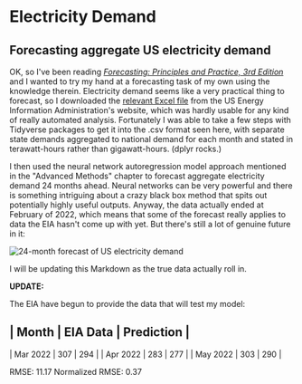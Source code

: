 # Electricity Demand
## Forecasting aggregate US electricity demand

OK, so I've been reading *[Forecasting: Principles and Practice, 3rd
Edition](https://otexts.com/fpp3/)* and I wanted to try my hand at a
forecasting task of my own using the knowledge therein. Electricity demand
seems like a very practical thing to forecast, so I downloaded the [relevant
Excel
file](https://www.eia.gov/electricity/data/eia861m/xls/sales_revenue.xlsx)
from the US Energy Information Administration's website, which was hardly
usable for any kind of really automated analysis. Fortunately I was able to
take a few steps with Tidyverse packages to get it into the .csv format seen
here, with separate state demands aggregated to national demand for each
month and stated in terawatt-hours rather than gigawatt-hours. (dplyr rocks.)

I then used the neural network autoregression model approach mentioned in the
"Advanced Methods" chapter to forecast aggregate electricity demand 24 months
ahead. Neural networks can be very powerful and there is something intriguing
about a crazy black box method that spits out potentially highly useful
outputs. Anyway, the data actually ended at February of 2022, which means that
some of the forecast really applies to data the EIA hasn't come up with yet.
But there's still a lot of genuine future in it:

![24-month forecast of US electricity demand](https://i.imgur.com/IbQwZJ0.png)

I will be updating this Markdown as the true data actually roll in.

**UPDATE:**

The EIA have begun to provide the data that will test my model:

|  Month   | EIA Data | Prediction |
------------------------------------
| Mar 2022 |   307    |    294     |
| Apr 2022 |   283    |    277     |
| May 2022 |   303    |    290     |

RMSE: 11.17
Normalized RMSE: 0.37
